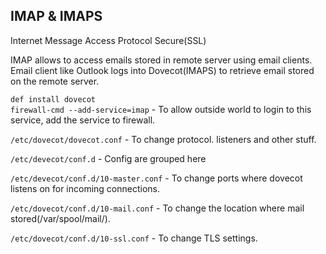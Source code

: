 ## IMAP & IMAPS

Internet Message Access Protocol Secure(SSL)  

IMAP allows to access emails stored in remote server using email clients. Email client like Outlook logs into Dovecot(IMAPS) to retrieve email stored on the remote server.  

`def install dovecot`  
`firewall-cmd --add-service=imap` - To allow outside world to login to this service, add the service to firewall.  

`/etc/dovecot/dovecot.conf` - To change protocol. listeners and other stuff.  

`/etc/devecot/conf.d` - Config are grouped here  

`/etc/devecot/conf.d/10-master.conf` - To change ports where dovecot listens on for incoming connections.  

`/etc/dovecot/conf.d/10-mail.conf` - To change the location where mail stored(/var/spool/mail/<user>).  

`/etc/dovecot/conf.d/10-ssl.conf` - To change TLS settings.  